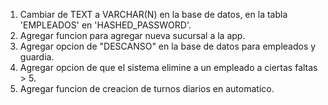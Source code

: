 1) Cambiar de TEXT a VARCHAR(N) en la base de datos, en la tabla 'EMPLEADOS' en 'HASHED_PASSWORD'.
2) Agregar funcion para agregar nueva sucursal a la app.
3) Agregar opcion de "DESCANSO" en la base de datos para empleados y guardia.
4) Agregar opcion de que el sistema elimine a un empleado a ciertas faltas > 5.
5) Agregar funcion de creacion de turnos diarios en automatico.

